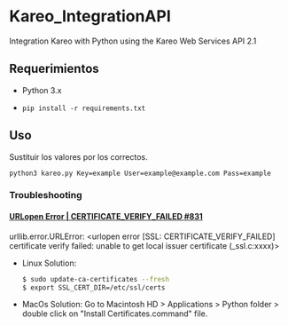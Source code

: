 # Kareo_IntegrationAPI

Integration Kareo with Python using the Kareo Web Services API 2.1

## Requerimientos

* Python 3.x
* ```
  pip install -r requirements.txt
  ```

## Uso

Sustituir los valores por los correctos.

`python3 kareo.py Key=example User=example@example.com Pass=example`


### Troubleshooting

#### [URLopen Error | CERTIFICATE_VERIFY_FAILED #831](https://github.com/sendgrid/sendgrid-python/issues/831)

urllib.error.URLError: <urlopen error [SSL: CERTIFICATE_VERIFY_FAILED] certificate verify failed: unable to get local issuer certificate (_ssl.c:xxxx)>

  * Linux Solution:
    ```BASH
    $ sudo update-ca-certificates --fresh
    $ export SSL_CERT_DIR=/etc/ssl/certs
    ```
  * MacOs Solution: 
Go to Macintosh HD > Applications > Python folder > double click on "Install Certificates.command" file.
